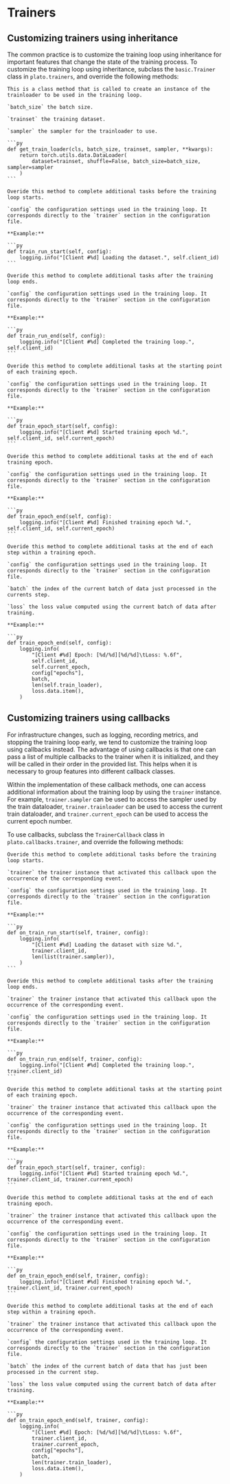 # Trainers

## Customizing trainers using inheritance

The common practice is to customize the training loop using inheritance for important features that change the state of the training process. To customize the training loop using inheritance, subclass the `basic.Trainer` class in `plato.trainers`, and override the following methods:

````{admonition} **get_train_loader(cls, batch_size, trainset, sampler, \*\*kwargs)**
This is a class method that is called to create an instance of the trainloader to be used in the training loop.

`batch_size` the batch size.

`trainset` the training dataset.

`sampler` the sampler for the trainloader to use.

```py
def get_train_loader(cls, batch_size, trainset, sampler, **kwargs):
    return torch.utils.data.DataLoader(
        dataset=trainset, shuffle=False, batch_size=batch_size, sampler=sampler
    )
```
````

````{admonition} **train_run_start(self, config)**
Overide this method to complete additional tasks before the training loop starts.

`config` the configuration settings used in the training loop. It corresponds directly to the `trainer` section in the configuration file.

**Example:**

```py
def train_run_start(self, config):
    logging.info("[Client #%d] Loading the dataset.", self.client_id)
```
````


````{admonition} **train_run_end(self, config)**
Overide this method to complete additional tasks after the training loop ends.

`config` the configuration settings used in the training loop. It corresponds directly to the `trainer` section in the configuration file.

**Example:**

```py
def train_run_end(self, config):
    logging.info("[Client #%d] Completed the training loop.", self.client_id)
```
````

````{admonition} **train_epoch_start(self, config)**
Overide this method to complete additional tasks at the starting point of each training epoch.

`config` the configuration settings used in the training loop. It corresponds directly to the `trainer` section in the configuration file.

**Example:**

```py
def train_epoch_start(self, config):
    logging.info("[Client #%d] Started training epoch %d.", self.client_id, self.current_epoch)
```
````

````{admonition} **train_epoch_end(self, config)**
Overide this method to complete additional tasks at the end of each training epoch.

`config` the configuration settings used in the training loop. It corresponds directly to the `trainer` section in the configuration file.

**Example:**

```py
def train_epoch_end(self, config):
    logging.info("[Client #%d] Finished training epoch %d.", self.client_id, self.current_epoch)
```
````

````{admonition} **train_step_end(self, config, batch=None, loss=None)**
Overide this method to complete additional tasks at the end of each step within a training epoch.

`config` the configuration settings used in the training loop. It corresponds directly to the `trainer` section in the configuration file.

`batch` the index of the current batch of data just processed in the currents step.

`loss` the loss value computed using the current batch of data after training.

**Example:**

```py
def train_epoch_end(self, config):
    logging.info(
        "[Client #%d] Epoch: [%d/%d][%d/%d]\tLoss: %.6f",
        self.client_id,
        self.current_epoch,
        config["epochs"],
        batch,
        len(self.train_loader),
        loss.data.item(),
    )
````

## Customizing trainers using callbacks

For infrastructure changes, such as logging, recording metrics, and stopping the training loop early, we tend to customize the training loop using callbacks instead. The advantage of using callbacks is that one can pass a list of multiple callbacks to the trainer when it is initialized, and they will be called in their order in the provided list. This helps when it is necessary to group features into different callback classes.

Within the implementation of these callback methods, one can access additional information about the training loop by using the `trainer` instance. For example, `trainer.sampler` can be used to access the sampler used by the train dataloader, `trainer.trainloader` can be used to access the current train dataloader, and `trainer.current_epoch` can be used to access the current epoch number.

To use callbacks, subclass the `TrainerCallback` class in `plato.callbacks.trainer`, and override the following methods:

````{admonition} **on_train_run_start(self, trainer, config)**
Overide this method to complete additional tasks before the training loop starts.

`trainer` the trainer instance that activated this callback upon the occurrence of the corresponding event.

`config` the configuration settings used in the training loop. It corresponds directly to the `trainer` section in the configuration file.

**Example:**

```py
def on_train_run_start(self, trainer, config):
    logging.info(
        "[Client #%d] Loading the dataset with size %d.",
        trainer.client_id,
        len(list(trainer.sampler)),
    )
```
````

````{admonition} **on_train_run_end(self, trainer, config)**
Overide this method to complete additional tasks after the training loop ends.

`trainer` the trainer instance that activated this callback upon the occurrence of the corresponding event.

`config` the configuration settings used in the training loop. It corresponds directly to the `trainer` section in the configuration file.

**Example:**

```py
def on_train_run_end(self, trainer, config):
    logging.info("[Client #%d] Completed the training loop.", trainer.client_id)
```
````

````{admonition} **on_train_epoch_start(self, trainer, config)**
Overide this method to complete additional tasks at the starting point of each training epoch.

`trainer` the trainer instance that activated this callback upon the occurrence of the corresponding event.

`config` the configuration settings used in the training loop. It corresponds directly to the `trainer` section in the configuration file.

**Example:**

```py
def train_epoch_start(self, trainer, config):
    logging.info("[Client #%d] Started training epoch %d.", trainer.client_id, trainer.current_epoch)
```
````

````{admonition} **on_train_epoch_end(self, trainer, config)**
Overide this method to complete additional tasks at the end of each training epoch.

`trainer` the trainer instance that activated this callback upon the occurrence of the corresponding event.

`config` the configuration settings used in the training loop. It corresponds directly to the `trainer` section in the configuration file.

**Example:**

```py
def on_train_epoch_end(self, trainer, config):
    logging.info("[Client #%d] Finished training epoch %d.", trainer.client_id, trainer.current_epoch)
```
````

````{admonition} **on_train_step_end(self, trainer, config, batch=None, loss=None)**
Overide this method to complete additional tasks at the end of each step within a training epoch.

`trainer` the trainer instance that activated this callback upon the occurrence of the corresponding event.

`config` the configuration settings used in the training loop. It corresponds directly to the `trainer` section in the configuration file.

`batch` the index of the current batch of data that has just been processed in the current step.

`loss` the loss value computed using the current batch of data after training.

**Example:**

```py
def on_train_epoch_end(self, trainer, config):
    logging.info(
        "[Client #%d] Epoch: [%d/%d][%d/%d]\tLoss: %.6f",
        trainer.client_id,
        trainer.current_epoch,
        config["epochs"],
        batch,
        len(trainer.train_loader),
        loss.data.item(),
    )
````